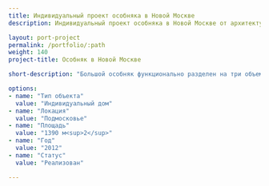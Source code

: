 ```yaml
---
title: Индивидуальный проект особняка в Новой Москве
description: Индивидуальный проект особняка в Новой Москве от архитектурного бюро А510. Индивидуальное проектирование на заказ.

layout: port-project
permalink: /portfolio/:path
weight: 140
project-title: Особняк в Новой Москве

short-description: "Большой особняк функционально разделен на три объема. Правое крыло - гараж на 4 машины и комнаты для персонала. Левое крыло - длинный басссейн и зона отдыха. Центральная часть двухэтажная с подвалом. На первом этаже расположена гостиная, кухня-столовая и кабинет, на втором этаже - спальни, кинотеатр и спортзал убраны в подвал."

options:
- name: "Тип объекта"
  value: "Индивидуальный дом"
- name: "Локация"
  value: "Подмосковье"
- name: "Площадь"
  value: "1390 м<sup>2</sup>"
- name: "Год"
  value: "2012"
- name: "Статус"
  value: "Реализован"

---
```

